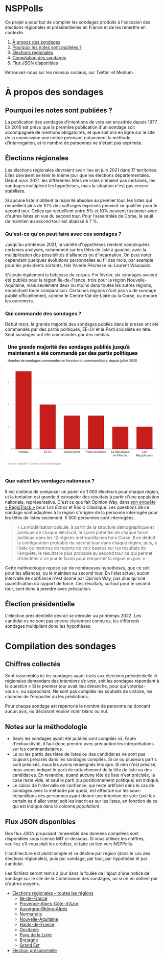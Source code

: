 # NSPPolls

Ce projet a pour but de compiler les sondages produits à l'occasion des élections régionales et présidentielles en France et de les remettre en contexte. 

1. [À propos des sondages](#a-propos-des-sondages)
  1. [Pourquoi les notes sont publiées ?](#pourquoi-les-notes-sont-publiees)
  2. [Élections régionales](#elections-regionales)
2. [Compilation des sondages](#compilation-des-sondages)
  1. [Flux JSON disponibles](#flux-json-disponibles)

Retrouvez-nous sur les réseaux sociaux, sur Twitter et Medium.

# À propos des sondages

## Pourquoi les notes sont publiées ?

La publication des sondages d'intentions de vote est encadrée depuis 1977. En 2016 est prévu que la première publication d'un sondage soit accompagnée de mentions obligatoires, et que soit mis en ligne sur le site de la commission une notice précisant notamment la méthode d'interrogation, et le nombre de personnes ne s'étant pas exprimée.

## Élections régionales

Les élections régionales devraient avoir lieu en juin 2021 dans 17 territoires. Elles devraient se tenir le même jour que les élections départementales. Début mars 2021, les différentes têtes de listes n'étaient pas certaines, les sondages multiplient les hypothèses, mais la situation n'est pas encore stabilisée.

Si aucune liste n'obtient la majorité absolue au premier tour, les listes qui recueillent plus de 10% des suffrages exprimés peuvent se qualifier pour le second tour. Celles qui recueillent entre 5% et 10% peuvent fusionner avec d'autres listes en vue du second tour. Pour l'assemblée de Corse, le seuil de maintien au second tour est abaissé à 7 %.

### Qu'est-ce qu'on peut faire avec ces sondages ?

Jusqu'au printemps 2021, la variété d'hypothèses rendent compliquées certaines analyses, notamment sur les têtes de liste à gauche, avec la multiplication des possibilités d'alliances ou d'incarnation. On peut noter cependant quelques évolutions personnelles au fil des mois, par exemple pour les présidents sortants, tels Valérie Pécresse ou Laurent Wauquiez.

S'ajoute également la faiblesse du corpus. Fin février, six sondages avaient été publiés pour la région Île-de-France, trois pour la région Nouvelle-Aquitaine, mais seulement deux ou moins dans toutes les autres régions, empêchant toute comparaison. Certaines régions n'ont pas vu de sondage publié officiellement, comme le Centre-Val-de-Loire ou la Corse, ou encore les outremers.

### Qui commande des sondages ?

Début mars, la grande majorité des sondages publiés dans la presse ont été commandés par des partis politiques, EE-LV et le Parti socialiste en tête. Sept sondages ont été commandés par des médias.

<img src="./charts/chart.png" width="500">

### Que valent les sondages nationaux ?

Il est coûteux de composer un panel de 1 000 électeurs pour chaque région, et la tentation est grande d'extrapoler des résultats à partir d'une population naitonale, représentative. C'est ce que fait Opinion Way, dans [son enquête « RégioTrack »](https://www.opinion-way.com/fr/sondage-d-opinion/regiotrack2021.html) pour _Les Echos_ et Radio Classique. Les questions de ce sondage sont adaptées à la région d'origine de la personne interrogée pour les têtes de listes seulement. 5 000 personnes sont interrogées.

> « La modélisation calcule, à partir de la structure démographique et politique de chaque électorat, le score potentiel de chaque force politique dans les 12 régions métropolitaines hors Corse. Il en déduit la configuration probable du second tour dans chaque région, puis, à l’aide de matrices de reports de voix basées sur les résultats de l’enquête, le résultat le plus probable au second tour ce qui permet d’identifier à ce jour le favori pour remporter la région en juin. »

Cette méthodologie repose sur de nombreuses hypothèses, que ce soit pour les alliances, ou le maintien au second tour. En l'état actuel, aucun intervalle de confiance n'est donné par Opinion Way, pas plus qu'une quantification du rapport de force. Ces résultats, surtout pour le second tour, sont donc à prendre avec précaution.

## Élection présidentielle

L'élection présidentielle devrait se dérouler au printemps 2022. Les candidat·es ne sont pas encore clairement connu·es, les différents sondages multiplient donc les hypothèses.

# Compilation des sondages

## Chiffres collectés

Sont rassemblés ici les sondages ayant traits aux élections présidentielle et régionales demandant des *intentions de vote*, soit les sondages répondant à la question « Si le premier tour avait lieu dimanche, pour qui voteriez-vous », ou approchant. Ne sont pas compilés les souhaits de victoire, les chances de l'emporter ou les prédictions. 

Pour chaque sondage est répertorié le nombre de personne ne donnant aucun avis, ou déclarant vouloir voter blanc ou nul. 

## Notes sur la méthodologie

* Seuls les sondages ayant été publiés sont compilés ici. Faute d'exhaustivité, il faut donc prendre avec précaution les interprétations sur les commandaitaires. 
* Le ou les partis des têtes de listes ou des candidat·es ne sont pas toujours précisés dans les sondages compilés. Si un ou plusieurs partis sont précisés, nous les avons renseignés tels que. Si rien n'est précisé, nous avons indiqué le parti de rattachement de la tête de liste ou des candidat·es. En revanche, quand aucune tête de liste n'est précisée, la case reste vide, et seul le parti (ou positionnement politique) est indiqué.
* Le calcul de l'intervalle de confiance, qui reste artificiel dans le cas de sondages avec la méthode par quota, est effectué sur les sous-échantillons des personnes ayant donné une intention de vote (soit les certain·es d'aller voter, soit les inscrit·es sur les listes, en fonction de ce qui est indiqué dans la colonne *population*).

## Flux JSON disponibles

Des flux JSON proposant l'ensemble des données compilées sont disponibles sous licence MIT ci-dessous. Si vous utilisez les chiffres, veuillez s'il vous plaît les créditer, et faire un lien vers NSPPolls.

L'architecture est plutôt simple et se décline par région (dans le cas des élections régionales), puis par sondage, par tour, par hypothèse et par candidat.

Les fichiers seront remis à jour dans la foulée de l'ajout d'une notice de sondage sur le site de la Commission des sondages, ou si on en obtient par d'autres moyens.

* [Élections régionales – toutes les régions](./regionales.json)
  * [Île-de-France](./regionales_IDF.json)
  * [Provence-Alpes-Côte-d'Azur](./regionales_PACA.json)
  * [Auvergne-Rhône-Alpes](./regionales_ARA.json)
  * [Normandie](./regionales_N.json)
  * [Nouvelle-Aquitaine](./regionales_NA.json)
  * [Hauts-de-France](./regionales_HDF.json)
  * [Occitanie](./regionales_OCC.json)
  * [Pays de la Loire](./regionales_PDL.json)
  * [Bretagne](./regionales_B.json)
  * [Grand Est](./regionales_GE.json)
* [Élection présidentielle](./presidentielle.json)


